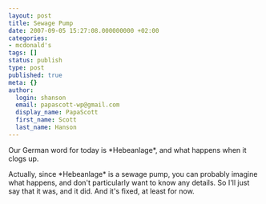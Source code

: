 ```yaml
---
layout: post
title: Sewage Pump
date: 2007-09-05 15:27:08.000000000 +02:00
categories:
- mcdonald's
tags: []
status: publish
type: post
published: true
meta: {}
author:
  login: shanson
  email: papascott-wp@gmail.com
  display_name: PapaScott
  first_name: Scott
  last_name: Hanson
---
```

<p>Our German word for today is *Hebeanlage*, and what happens when it clogs up.</p>
<p>Actually, since *Hebeanlage* is a sewage pump, you can probably imagine what happens, and don't particularly want to know any details. So I'll just say that it was, and it did. And it's fixed, at least for now.</p>

